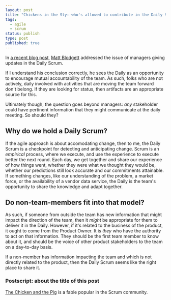 ```yaml
---
layout: post
title: "Chickens in the Sty: who's allowed to contribute in the Daily Scrum?"
tags:
  - agile
  - scrum
status: publish
type: post
published: true
---
```

In [a recent blog post](http://www.mattblodgett.com/2015/03/should-managers-share-update-in-standup.html), [Matt Blodgett](https://twitter.com/mattblodgett) addressed the issue of managers giving updates in the Daily Scrum.

<!-- more -->

If I understand his conclusion correctly, he sees the Daily as an opportunity to encourage mutual accountability of the team. As such, folks who are not actively, daily involved with activities that are moving the team forward don't belong. If they are looking for status, then artifacts are an appropriate source for this.

Ultimately though, the question goes beyond managers: *any* stakeholder could have pertinent information that they might communicate at the daily meeting. So should they?

## Why do we hold a Daily Scrum?

If the agile approach is about accomodating change, then to me, the Daily Scrum is a checkpoint for detecting and anticipating change. Scrum is an *empirical* process, where we execute, and use the experience to execute better the next round. Each day, we get together and share our experience of how things went, whether they were what we thought they would be, whether our predictions still look accurate and our commitments attainable. If something changes, like our understanding of the problem, a market force, or the availability of a vendor data service, the Daily is the team's opportunity to share the knowledge and adapt together.

## Do non-team-members fit into that model?

As such, if someone from outside the team has new information that might impact the direction of the team, then it *might* be appropriate for them to deliver it in the Daily. However, if it's related to the business of the product, it ought to come from the Product Owner. It is *they* who have the authority to act on that information. They should be the first team member to know about it, and should be the voice of other product stakeholders to the team on a day-to-day basis.

If a non-member has information impacting the team and which is not directly related to the product, then the Daily Scrum seems like the right place to share it.

### Postscript: about the title of this post

[The Chicken and the Pig](http://en.wikipedia.org/wiki/The_Chicken_and_the_Pig) is a fable popular in the Scrum community.
